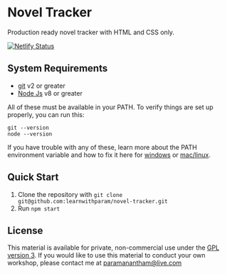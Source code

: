 # Novel Tracker

Production ready novel tracker with HTML and CSS only.

[![Netlify Status](https://api.netlify.com/api/v1/badges/6c052a35-7529-451f-8b2a-83e23c5ebd5d/deploy-status)](https://app.netlify.com/sites/novel-tracker/deploys)

## System Requirements

- [git](https://git-scm.com/) v2 or greater
- [Node Js](https://nodejs.org/) v8 or greater

All of these must be available in your PATH. To verify things are set up properly, you can run this:

```
git --version
node --version
```

If you have trouble with any of these, learn more about the PATH environment variable and how to fix it here for [windows](https://www.howtogeek.com/118594/how-to-edit-your-system-path-for-easy-command-line-access/) or [mac/linux](http://stackoverflow.com/a/24322978/971592).

## Quick Start

1. Clone the repository with `git clone git@github.com:learnwithparam/novel-tracker.git`
2. Run `npm start`

## License

This material is available for private, non-commercial use under the [GPL version 3](http://www.gnu.org/licenses/gpl-3.0-standalone.html). If you would like to use this material to conduct your own workshop, please contact me at [paramanantham@live.com](mailto:paramanantham@live.com)
